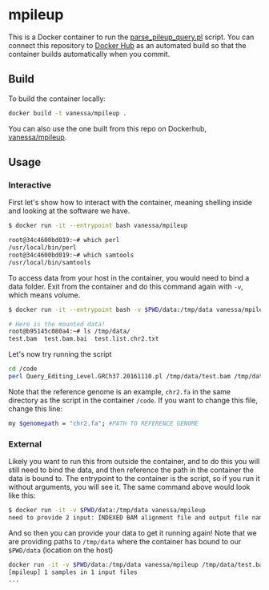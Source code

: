 # mpileup

This is a Docker container to run the [parse_pileup_query.pl](parse_pileup_query.pl)
script.  You can connect this repository to [Docker Hub](https://hub.docker.com/r/vanessa/mpileup/) as an automated build
so that the container builds automatically when you commit.

## Build

To build the container locally:

```bash
docker build -t vanessa/mpileup .
```

You can also use the one built from this repo on Dockerhub, [vanessa/mpileup](https://hub.docker.com/r/vanessa/mpileup/).

## Usage

### Interactive
First let's show how to interact with the container, meaning shelling inside
and looking at the software we have.

```bash
$ docker run -it --entrypoint bash vanessa/mpileup

root@34c4600bd019:~# which perl
/usr/local/bin/perl
root@34c4600bd019:~# which samtools
/usr/local/bin/samtools
```

To access data from your host in the container, you would need to bind a data folder.
Exit from the container and do this command again with `-v`, which means volume.

```bash
$ docker run -it --entrypoint bash -v $PWD/data:/tmp/data vanessa/mpileup

# Here is the mounted data!
root@b95145c080a4:~# ls /tmp/data/
test.bam  test.bam.bai	test.list.chr2.txt
```

Let's now try running the script

```bash
cd /code
perl Query_Editing_Level.GRCh37.20161110.pl /tmp/data/test.bam /tmp/data/test.out
```

Note that the reference genome is an example, `chr2.fa` in the same directory as the script in the
container `/code`. If you want to change this file, change this line:

```bash
my $genomepath = "chr2.fa"; #PATH TO REFERENCE GENOME
```

### External
Likely you want to run this from outside the container, and to do this you will still need to bind the data,
and then reference the path in the container the data is bound to. The entrypoint to the container is the script, so if you run it without arguments,
you will see it. The same command above would look like this:

```bash
$ docker run -it -v $PWD/data:/tmp/data vanessa/mpileup
need to provide 2 input: INDEXED BAM alignment file and output file name
```

And so then you can provide your data to get it running again! Note that we are providing paths to `/tmp/data`
where the container has bound to our `$PWD/data` (location on the host)

```bash
docker run -it -v $PWD/data:/tmp/data vanessa/mpileup /tmp/data/test.bam /tmp/data/test.out
[mpileup] 1 samples in 1 input files
...
```

